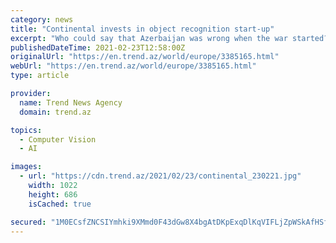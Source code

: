```yaml
---
category: news
title: "Continental invests in object recognition start-up"
excerpt: "Who could say that Azerbaijan was wrong when the war started? - President Aliyev Politics 6 March 14:34 New stage already evident in economic sphere, period of transparency, precision, when ..."
publishedDateTime: 2021-02-23T12:58:00Z
originalUrl: "https://en.trend.az/world/europe/3385165.html"
webUrl: "https://en.trend.az/world/europe/3385165.html"
type: article

provider:
  name: Trend News Agency
  domain: trend.az

topics:
  - Computer Vision
  - AI

images:
  - url: "https://cdn.trend.az/2021/02/23/continental_230221.jpg"
    width: 1022
    height: 686
    isCached: true

secured: "1M0ECsfZNCSIYmhki9XMmd0F43dGw8X4bgAtDKpExqDlKqVIFLjZpWSkAfHSfAw9X+bkY+R0GbztktvGmCw8niFbsKS3CXc6OWTKDLrn7sXmsE5WdsrBE8HXGow7qZhM1FPSS7/yFDzWPRJCEVb8foGknh/9k1EA3Q2jAySL3co9/UF59S1b3Y4PtfXDAhopcxiG0uIF+avCNzRRJcx2HLc3R3KjWditrbECGXgsi6Ac3uNMhjo1n3ggxxUlvLu4QYdFb/EGrU8lyf8m5Ri7n23ZVAn9hFYoNd7HZ/72Etfd3p33yXfp6YuOh/Qs2SJXOS7LT9WLvJmqf0V2/Tofs5IqNxNxs5/Ddjp955/t+9A=;f4JcbZ++iB67t/GVV36Vkw=="
---
```


